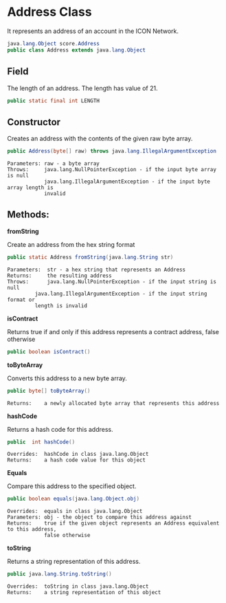 # Address Class

It represents an address of an account in the ICON Network.

```java
java.lang.Object score.Address
public class Address extends java.lang.Object
```

## Field

The length of an address. The length has value of 21.

```java
public static final int LENGTH
```

## Constructor

Creates an address with the contents of the given raw byte array.
```java
public Address(byte[] raw) throws java.lang.IllegalArgumentException
```

    Parameters: raw - a byte array
    Throws:     java.lang.NullPointerException - if the input byte array is null 
                java.lang.IllegalArgumentException - if the input byte array length is 
                invalid

## Methods:
	
**fromString**

Create an address from the hex string format
```java
public static Address fromString(java.lang.String str)
```

	Parameters:	 str - a hex string that represents an Address
	Returns:	 the resulting address
	Throws: 	 java.lang.NullPointerException - if the input string is null
			 java.lang.IllegalArgumentException - if the input string format or 
			 length is invalid


**isContract**

Returns true if and only if this address represents a contract address, false otherwise

```java
public boolean isContract()
```


**toByteArray**

Converts this address to a new byte array.
```java
public byte[] toByteArray()
```

	Returns:    a newly allocated byte array that represents this address


**hashCode**

Returns a hash code for this address.

```java
public  int hashCode()
```

    Overrides:  hashCode in class java.lang.Object
    Returns:    a hash code value for this object


**Equals**

Compare this address to the specified object.
```java
public boolean equals(java.lang.Object.obj)
```

    Overrides:  equals in class java.lang.Object
    Parameters: obj - the object to compare this address against
    Returns:    true if the given object represents an Address equivalent to this address, 
                false otherwise

**toString**

Returns a string representation of this address.

```java
public java.lang.String.toString()
```

    Overrides:  toString in class java.lang.Object
    Returns:    a string representation of this object

